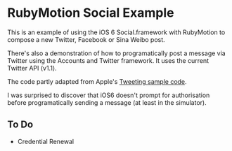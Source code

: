 # RubyMotion Social Example

This is an example of using the iOS 6 Social.framework with RubyMotion to compose a new Twitter, Facebook or Sina Weibo post.

There's also a demonstration of how to programatically post a message via Twitter using the Accounts and Twitter framework. It uses the current Twitter API (v1.1).

The code partly adapted from Apple's [Tweeting sample code](http://developer.apple.com/library/ios/#samplecode/Tweeting/Introduction/Intro.html).

I was surprised to discover that iOS6 doesn't prompt for authorisation before programatically sending a message (at least in the simulator).

## To Do

* Credential Renewal

